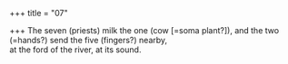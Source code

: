 +++
title = "07"

+++
The seven (priests) milk the one (cow [=soma plant?]), and the two  (=hands?) send the five (fingers?) nearby,  
at the ford of the river, at its sound.  